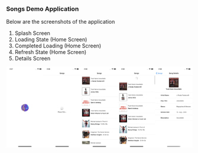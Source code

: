 ### Songs Demo Application

Below are the screenshots of the application
1. Splash Screen
2. Loading State (Home Screen)
3. Completed Loading (Home Screen)
4. Refresh State (Home Screen)
5. Details Screen

![Image of App](./screenshots/screen.jpg)
